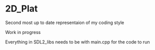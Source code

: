 # 2D_Plat
Second most up to date representaion of my coding style

Work in progress

Everything in SDL2_libs needs to be with main.cpp for the code to run
